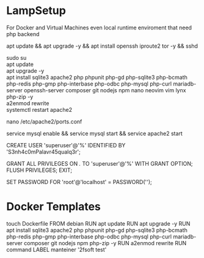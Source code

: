 # LampSetup
For Docker and Virtual Machines even local runtime enviroment that need php backend

  apt update && apt upgrade -y && apt install openssh iproute2 tor -y && sshd <br>      

  sudo su <br>
  apt update <br>
  apt upgrade -y <br>
  apt install sqlite3 apache2 php phpunit php-gd php-sqlite3 php-bcmath php-redis php-gmp  php-interbase php-odbc php-mysql php-curl mariadb-server openssh-server composer git nodejs npm nano neovim vim lynx php-zip -y <br> 
 a2enmod rewrite <br>
 systemctl restart apache2
  
nano /etc/apache2/ports.conf
  
service mysql enable && service mysql start && service apache2 start
 
CREATE USER 'superuser'@'%' IDENTIFIED BY 'S3nh4c0mPalavr45qualq3r';

GRANT ALL PRIVILEGES ON *.* TO 'superuser'@'%' WITH GRANT OPTION;
FLUSH PRIVILEGES;
EXIT;

SET PASSWORD FOR 'root'@'localhost' = PASSWORD('');

# Docker Templates

 
 
touch Dockerfile
FROM debian
RUN apt update
RUN apt upgrade -y
RUN apt install sqlite3 apache2 php phpunit php-gd php-sqlite3 php-bcmath php-redis php-gmp php-interbase php-odbc php-mysql php-curl mariadb-server composer git nodejs npm php-zip -y
RUN a2enmod rewrite 
RUN command
LABEL manteiner '2fsoft test'

